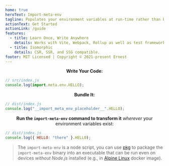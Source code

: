 ```yaml
---
home: true
heroText: Import-meta-env
tagline: Populates your environment variables at run-time rather than build-time.
actionText: Get Started
actionLink: /guide
features:
  - title: Learn Once, Write Anywhere
    details: Works with Vite, Webpack, Rollup as well as test frameworks such as Jest and Mocha.
  - title: Isomorphic
    details: CSR, SSR, and SSG compatible.
footer: MIT Licensed | Copyright © 2021-present Ernest
---
```


<p style="text-align: center;"><b>Write Your Code:</b></p>

```js
// src/index.js
console.log(import.meta.env.HELLO);
```

<p style="text-align: center;"><b>Bundle It:</b></p>

```js
// dist/index.js
console.log("__import_meta_env_placeholder__".HELLO);
```

<p style="text-align: center;"><b>Run the <code>import-meta-env</code> command to transform it</b> <i>wherever</i> your environment variables exist:</p>

```js
// dist/index.js
console.log({ HELLO: "there" }.HELLO);
```

> The `import-meta-env` is a node script, you can use [pkg](https://github.com/vercel/pkg) to package the `import-meta-env` binary into an executable that can be run even on devices _without Node.js_ installed (e.g., in [Alpine Linux](https://alpinelinux.org/) docker image).
